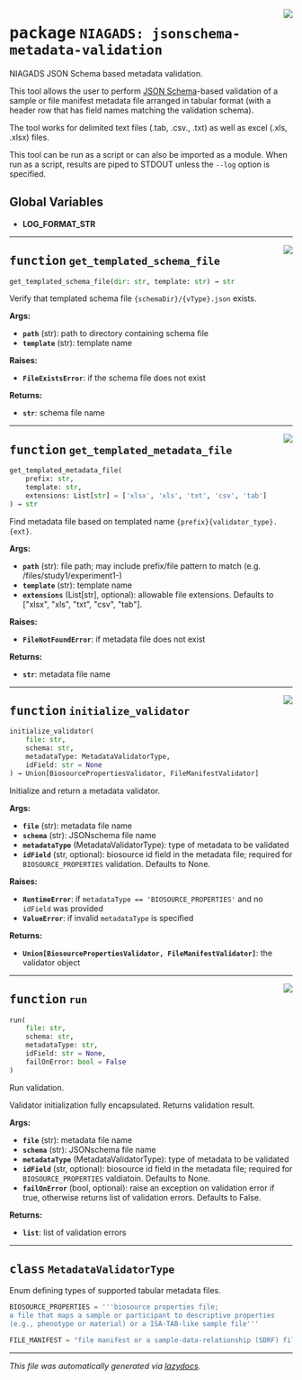 <!-- markdownlint-disable -->

<a href="https://github.com/NIAGADS/niagads-pylib/blob/main/bases/niagads/metadata_validator_tool/core.py#L0"><img align="right" style="float:right;" src="https://img.shields.io/badge/-source-cccccc?style=flat-square"></a>

# <kbd>package</kbd> `NIAGADS: jsonschema-metadata-validation`
NIAGADS JSON Schema based metadata validation. 

This tool allows the user to perform [JSON Schema](https://json-schema.org/)-based validation of a sample or file manifest metadata file arranged in tabular format (with a header row that has field names matching the validation schema). 

The tool works for delimited text files (.tab, .csv., .txt) as well as excel (.xls, .xlsx) files. 

This tool can be run as a script or can also be imported as a module.  When run as a script, results are piped to STDOUT unless the `--log` option is specified. 

**Global Variables**
---------------
- **LOG_FORMAT_STR**

---

<a href="https://github.com/NIAGADS/niagads-pylib/blob/main/bases/niagads/metadata_validator_tool/core.py#L50"><img align="right" style="float:right;" src="https://img.shields.io/badge/-source-cccccc?style=flat-square"></a>

## <kbd>function</kbd> `get_templated_schema_file`

```python
get_templated_schema_file(dir: str, template: str) → str
```

Verify that templated schema file `{schemaDir}/{vType}.json` exists. 



**Args:**
 
 - <b>`path`</b> (str):  path to directory containing schema file 
 - <b>`template`</b> (str):  template name 



**Raises:**
 
 - <b>`FileExistsError`</b>:  if the schema file does not exist 



**Returns:**
 
 - <b>`str`</b>:  schema file name 


---

<a href="https://github.com/NIAGADS/niagads-pylib/blob/main/bases/niagads/metadata_validator_tool/core.py#L73"><img align="right" style="float:right;" src="https://img.shields.io/badge/-source-cccccc?style=flat-square"></a>

## <kbd>function</kbd> `get_templated_metadata_file`

```python
get_templated_metadata_file(
    prefix: str,
    template: str,
    extensions: List[str] = ['xlsx', 'xls', 'txt', 'csv', 'tab']
) → str
```

Find metadata file based on templated name `{prefix}{validator_type}.{ext}`. 



**Args:**
 
 - <b>`path`</b> (str):  file path; may include prefix/file pattern to match (e.g. /files/study1/experiment1-) 
 - <b>`template`</b> (str):  template name 
 - <b>`extensions`</b> (List[str], optional):  allowable file extensions. Defaults to ["xlsx", "xls", "txt", "csv", "tab"]. 



**Raises:**
 
 - <b>`FileNotFoundError`</b>:  if metadata file does not exist 



**Returns:**
 
 - <b>`str`</b>:  metadata file name 


---

<a href="https://github.com/NIAGADS/niagads-pylib/blob/main/bases/niagads/metadata_validator_tool/core.py#L102"><img align="right" style="float:right;" src="https://img.shields.io/badge/-source-cccccc?style=flat-square"></a>

## <kbd>function</kbd> `initialize_validator`

```python
initialize_validator(
    file: str,
    schema: str,
    metadataType: MetadataValidatorType,
    idField: str = None
) → Union[BiosourcePropertiesValidator, FileManifestValidator]
```

Initialize and return a metadata validator. 



**Args:**
 
 - <b>`file`</b> (str):  metadata file name 
 - <b>`schema`</b> (str):  JSONschema file name 
 - <b>`metadataType`</b> (MetadataValidatorType):  type of metadata to be validated 
 - <b>`idField`</b> (str, optional):  biosource id field in the metadata file; required for `BIOSOURCE_PROPERTIES` validation. Defaults to None. 



**Raises:**
 
 - <b>`RuntimeError`</b>:  if `metadataType == 'BIOSOURCE_PROPERTIES'` and no `idField` was provided 
 - <b>`ValueError`</b>:  if invalid `metadataType` is specified 



**Returns:**
 
 - <b>`Union[BiosourcePropertiesValidator, FileManifestValidator]`</b>:  the validator object 


---

<a href="https://github.com/NIAGADS/niagads-pylib/blob/main/bases/niagads/metadata_validator_tool/core.py#L140"><img align="right" style="float:right;" src="https://img.shields.io/badge/-source-cccccc?style=flat-square"></a>

## <kbd>function</kbd> `run`

```python
run(
    file: str,
    schema: str,
    metadataType: str,
    idField: str = None,
    failOnError: bool = False
)
```

Run validation. 

Validator initialization fully encapsulated.  Returns validation result. 



**Args:**
 
 - <b>`file`</b> (str):  metadata file name 
 - <b>`schema`</b> (str):  JSONschema file name 
 - <b>`metadataType`</b> (MetadataValidatorType):  type of metadata to be validated 
 - <b>`idField`</b> (str, optional):  biosource id field in the metadata file; required for `BIOSOURCE_PROPERTIES` valdiatoin. Defaults to None. 
 - <b>`failOnError`</b> (bool, optional):  raise an exception on validation error if true, otherwise returns list of validation errors. Defaults to False. 



**Returns:**
 
 - <b>`list`</b>:  list of validation errors 


---

## <kbd>class</kbd> `MetadataValidatorType`
Enum defining types of supported tabular metadata files. 

```python
BIOSOURCE_PROPERTIES = '''biosource properties file;
a file that maps a sample or participant to descriptive properties
(e.g., phenotype or material) or a ISA-TAB-like sample file'''

FILE_MANIFEST = "file manifest or a sample-data-relationship (SDRF) file"
``` 







---

_This file was automatically generated via [lazydocs](https://github.com/ml-tooling/lazydocs)._
